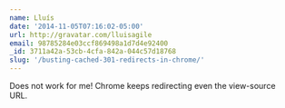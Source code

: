 ```yaml
---
name: Lluís
date: '2014-11-05T07:16:02-05:00'
url: http://gravatar.com/lluisagile
email: 98785284e03ccf869498a1d7d4e92400
_id: 3711a42a-53cb-4cfa-842a-044c57d18768
slug: '/busting-cached-301-redirects-in-chrome/'
---
```


Does not work for me! Chrome keeps redirecting even the view-source URL.
